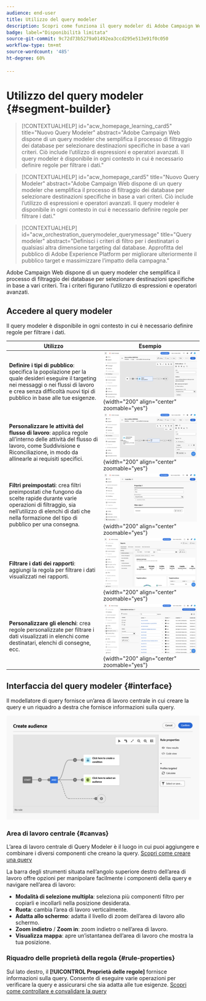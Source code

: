 ```yaml
---
audience: end-user
title: Utilizzo del query modeler
description: Scopri come funziona il query modeler di Adobe Campaign Web.
badge: label="Disponibilità limitata"
source-git-commit: 9c72d73b5279a01492ea3ccd295e513e91f0c050
workflow-type: tm+mt
source-wordcount: '485'
ht-degree: 60%

---
```


# Utilizzo del query modeler {#segment-builder}


>[!CONTEXTUALHELP]
>id="acw_homepage_learning_card5"
>title="Nuovo Query Modeler"
>abstract="Adobe Campaign Web dispone di un query modeler che semplifica il processo di filtraggio dei database per selezionare destinazioni specifiche in base a vari criteri. Ciò include l’utilizzo di espressioni e operatori avanzati. Il query modeler è disponibile in ogni contesto in cui è necessario definire regole per filtrare i dati."

<!--TO REMOVE BELOW-->
>[!CONTEXTUALHELP]
>id="acw_homepage_card5"
>title="Nuovo Query Modeler"
>abstract="Adobe Campaign Web dispone di un query modeler che semplifica il processo di filtraggio dei database per selezionare destinazioni specifiche in base a vari criteri. Ciò include l’utilizzo di espressioni e operatori avanzati. Il query modeler è disponibile in ogni contesto in cui è necessario definire regole per filtrare i dati."

<!--TO REMOVE ABOVE-->


>[!CONTEXTUALHELP]
>id="acw_orchestration_querymodeler_querymessage"
>title="Query modeler"
>abstract="Definisci i criteri di filtro per i destinatari o qualsiasi altra dimensione targeting dal database. Approfitta del pubblico di Adobe Experience Platform per migliorare ulteriormente il pubblico target e massimizzare l’impatto della campagna."

Adobe Campaign Web dispone di un query modeler che semplifica il processo di filtraggio dei database per selezionare destinazioni specifiche in base a vari criteri. Tra i criteri figurano l’utilizzo di espressioni e operatori avanzati.

## Accedere al query modeler

Il query modeler è disponibile in ogni contesto in cui è necessario definire regole per filtrare i dati.

| Utilizzo | Esempio |
|  ---  |  ---  |
| **Definire i tipi di pubblico**: specifica la popolazione per la quale desideri eseguire il targeting nei messaggi o nei flussi di lavoro e crea senza difficoltà nuovi tipi di pubblico in base alle tue esigenze. | ![](assets/access-audience.png){width="200" align="center" zoomable="yes"} |
| **Personalizzare le attività del flusso di lavoro**: applica regole all’interno delle attività del flusso di lavoro, come Suddivisione e Riconciliazione, in modo da allinearle ai requisiti specifici. | ![](assets/access-workflow.png){width="200" align="center" zoomable="yes"} |
| **Filtri preimpostati**: crea filtri preimpostati che fungono da scelte rapide durante varie operazioni di filtraggio, sia nell’utilizzo di elenchi di dati che nella formazione del tipo di pubblico per una consegna. | ![](assets/access-predefined-filter.png){width="200" align="center" zoomable="yes"} |
| **Filtrare i dati dei rapporti**: aggiungi la regola per filtrare i dati visualizzati nei rapporti. | ![](assets/access-reports.png){width="200" align="center" zoomable="yes"} |
| **Personalizzare gli elenchi**: crea regole personalizzate per filtrare i dati visualizzati in elenchi come destinatari, elenchi di consegne, ecc. | ![](assets/access-lists.png){width="200" align="center" zoomable="yes"} |

<!--**Dynamize content**: make your content dynamic by creating conditions that define which content should be displayed to different recipients, ensuring personalized and relevant messaging.

+++Example

![](assets/access-audience.png)

 +++
-->

## Interfaccia del query modeler {#interface}

Il modellatore di query fornisce un’area di lavoro centrale in cui creare la query e un riquadro a destra che fornisce informazioni sulla query.

![](assets/query-interface.png)

### Area di lavoro centrale {#canvas}

L’area di lavoro centrale di Query Modeler è il luogo in cui puoi aggiungere e combinare i diversi componenti che creano la query. [Scopri come creare una query](build-query.md)

La barra degli strumenti situata nell’angolo superiore destro dell’area di lavoro offre opzioni per manipolare facilmente i componenti della query e navigare nell’area di lavoro:

* **Modalità di selezione multipla**: seleziona più componenti filtro per copiarli e incollarli nella posizione desiderata.
* **Ruota**: cambia l’area di lavoro verticalmente.
* **Adatta allo schermo**: adatta il livello di zoom dell’area di lavoro allo schermo.
* **Zoom indietro** / **Zoom in**: zoom indietro o nell’area di lavoro.
* **Visualizza mappa**: apre un’istantanea dell’area di lavoro che mostra la tua posizione.

### Riquadro delle proprietà della regola {#rule-properties}

Sul lato destro, il **[!UICONTROL Proprietà delle regole]** fornisce informazioni sulla query. Consente di eseguire varie operazioni per verificare la query e assicurarsi che sia adatta alle tue esigenze. [Scopri come controllare e convalidare la query](build-query.md#check-and-validate-your-query)
